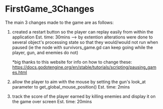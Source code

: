 # FirstGame_3Changes

The main 3 changes made to the game are as follows:
  1) created a restart button so the player can replay easily from within the application Est. time: 30mins
     --> by extention alterations were done to several object's processing state so that they would/would not run when paused (ie the node with survivors_game.gd can keep going while the  player, gun, and enemies do not)

     *big thanks to this website for info on how to change these: https://docs.godotengine.org/en/stable/tutorials/scripting/pausing_games.html
     
  2) allow the player to aim with the mouse by setting the gun's look_at parameter to get_global_mouse_position() Est. time: 2mins

   
  3) track the score of the player earned by killing enemies and display it on the game over screen Est. time: 20mins
  
